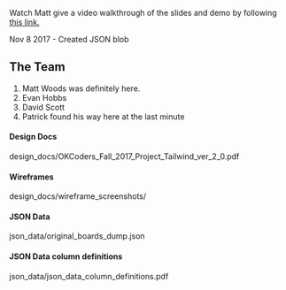 Watch Matt give a video walkthrough of the slides and demo by following [this link.](https://youtu.be/SjjN6EgwYbQ)

Nov 8 2017 - Created JSON blob

## The Team
1. Matt Woods was definitely here.
2. Evan Hobbs
3. David Scott
4. Patrick found his way here at the last minute


#### Design Docs
design_docs/OKCoders_Fall_2017_Project_Tailwind_ver_2_0.pdf

#### Wireframes
design_docs/wireframe_screenshots/

#### JSON Data
json_data/original_boards_dump.json

#### JSON Data column definitions
json_data/json_data_column_definitions.pdf

